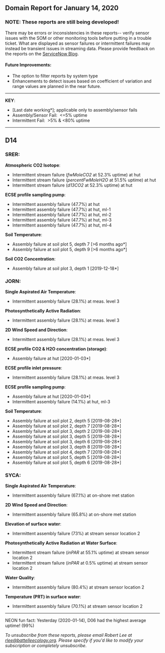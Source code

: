 ## Domain Report for January 14, 2020


### NOTE: These reports are still being developed!
There may be errors or inconsistencies in these reports-- verify sensor issues with the SOM or other monitoring tools before putting in a trouble ticket. What are displayed as sensor failures or intermittent failures may instead be transient issues in streaming data.
Please provide feedback on the reports on the [ServiceNow Blog](https://neon.service-now.com/community?id=community_blog&sys_id=9b4fbe8adbed734017ecf9041d9619be).

#### Future Improvements: 
 - The option to filter reports by system type 
 - Enhancements to detect issues based on coefficient of variation and range values are planned in the near future.

***

**KEY**:

 - [Last date working*]; applicable only to assembly/sensor fails
 - Assembly/Sensor Fail:&nbsp;&nbsp;<=5% uptime
 - Intermittent Fail:&nbsp;&nbsp;>5% & <80% uptime

***
## D14

### SRER:

**Atmospheric CO2 Isotope**:
 - Intermittent stream failure (_fwMoleCO2_ at 52.3% uptime) at hut
 - Intermittent stream failure (_percentFwMoleH2O_ at 51.5% uptime) at hut
 - Intermittent stream failure (_d13CO2_ at 52.3% uptime) at hut

**ECSE profile sampling pump**:
 - Intermittent assembly failure (47.7%) at hut
 - Intermittent assembly failure (47.7%) at hut, ml-1
 - Intermittent assembly failure (47.7%) at hut, ml-2
 - Intermittent assembly failure (47.7%) at hut, ml-3
 - Intermittent assembly failure (47.7%) at hut, ml-4

**Soil Temperature**:
 - Assembly failure at soil plot 5, depth 7 [>6 months ago*]
 - Assembly failure at soil plot 5, depth 9 [>6 months ago*]

**Soil CO2 Concentration**:
 - Assembly failure at soil plot 3, depth 1 [2019-12-18*]

### JORN:

**Single Aspirated Air Temperature**:
 - Intermittent assembly failure (28.1%) at meas. level 3

**Photosynthetically Active Radiation**:
 - Intermittent assembly failure (28.1%) at meas. level 3

**2D Wind Speed and Direction**:
 - Intermittent assembly failure (28.1%) at meas. level 3

**ECSE profile CO2 & H2O concentration (storage)**:
 - Assembly failure at hut [2020-01-03*]

**ECSE profile inlet pressure**:
 - Intermittent assembly failure (28.1%) at meas. level 3

**ECSE profile sampling pump**:
 - Assembly failure at hut [2020-01-03*]
 - Intermittent assembly failure (14.1%) at hut, ml-3

**Soil Temperature**:
 - Assembly failure at soil plot 2, depth 5 [2019-08-28*]
 - Assembly failure at soil plot 2, depth 7 [2019-08-28*]
 - Assembly failure at soil plot 3, depth 2 [2019-08-28*]
 - Assembly failure at soil plot 3, depth 5 [2019-08-28*]
 - Assembly failure at soil plot 3, depth 6 [2019-08-28*]
 - Assembly failure at soil plot 3, depth 8 [2019-08-28*]
 - Assembly failure at soil plot 4, depth 7 [2019-08-28*]
 - Assembly failure at soil plot 5, depth 5 [2019-08-28*]
 - Assembly failure at soil plot 5, depth 6 [2019-08-28*]

### SYCA:

**Single Aspirated Air Temperature**:
 - Intermittent assembly failure (67.1%) at on-shore met station

**2D Wind Speed and Direction**:
 - Intermittent assembly failure (65.8%) at on-shore met station

**Elevation of surface water**:
 - Intermittent assembly failure (73%) at stream sensor location 2

**Photosynthetically Active Radiation at Water Surface**:
 - Intermittent stream failure (_inPAR_ at 55.1% uptime) at stream sensor location 2
 - Intermittent stream failure (_inPAR_ at 0.5% uptime) at stream sensor location 2

**Water Quality**:
 - Intermittent assembly failure (80.4%) at stream sensor location 2

**Temperature (PRT) in surface water**:
 - Intermittent assembly failure (70.1%) at stream sensor location 2

***
NEON fun fact: Yesterday (2020-01-14), D06 had the highest average uptime! (99%)

_To unsubscribe from these reports, please email Robert Lee at rlee@battelleecology.org. Please specify if you'd like to modify your subscription or completely unsubscribe._
